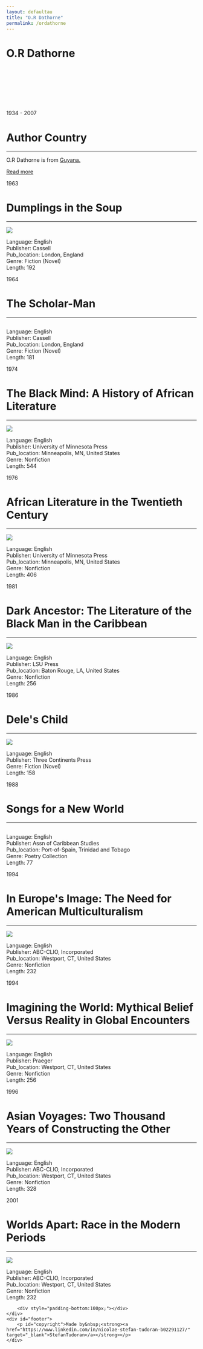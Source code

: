 ```yaml
---
layout: defaultau
title: "O.R Dathorne"
permalink: /ordathorne
---
```

<!-- partial:index.partial.html -->
<div class="content">
    <h1>O.R Dathorne</h1>
    <div class="quote">
        <div><img src="" class="logo"></div>
    </div>
    <div class="timeline">
        <div style="padding-bottom:100px;"></div>
        <div class="block">
            <div class="date right"><p class="right">1934 - 2007</p></div>
            <div class="dot"></div>
            <div class="left first">
            <div class="author_country">
                <h1>Author Country</h1><hr>
          <div class="aclocation">    <p>O.R Dathorne is from <a href="http://localhost:4000/62">Guyana.</a></p></div>
                <div class="acreadmore"><a href="https://en.wikipedia.org/wiki/Oscar_Dathorne" target="_blank">Read more</a></div>
            </div>
            </div>
        </div>
        <div class="block">
            <div class="date left"><p class="left">1963</p></div>
            <div class="dot"></div>
            <div class="right">
                <h1>Dumplings in the Soup</h1><hr>
                <p><img src="https://pictures.abebooks.com/inventory/md/md6876762202.jpg"></p>
                <p>
                Language: English<br/>
                Publisher: Cassell<br/>
                Pub_location: London, England<br/>
                Genre: Fiction (Novel)<br/>
                Length: 192</p>
            </div>
        </div>
        <div class="block">
            <div class="date right"><p class="right">1964</p></div>
            <div class="dot"></div>
            <div class="left hide">
                <h1>The Scholar-Man</h1><hr>
                <p><img src=""></p>
                <p>Language: English<br/>
                Publisher: Cassell<br/>
                Pub_location: London, England<br/>
                Genre: Fiction (Novel)<br/>
                Length: 181</p>
            </div>
        </div>
        <div class="block">
            <div class="date left"><p class="left">1974</p></div>
            <div class="dot"></div>
            <div class="right hide">
                <h1>The Black Mind: A History of African Literature</h1><hr>
                <p><img src="https://images-na.ssl-images-amazon.com/images/I/51LRgN742gL.jpg"></p>
                <p>Language: English<br/>
                Publisher: University of Minnesota Press<br/>
                Pub_location: Minneapolis, MN, United States<br/>
                Genre: Nonfiction<br/>
                Length: 544</p>
            </div>
        </div>
        <div class="block">
            <div class="date right"><p class="right">1976</p></div>
            <div class="dot"></div>
            <div class="left hide">
                <h1>African Literature in the Twentieth Century</h1><hr>
                <p><img src="https://i.gr-assets.com/images/S/compressed.photo.goodreads.com/books/1348725213i/1811980._UY630_SR1200,630_.jpg"></p>
                <p>Language: English<br/>
                Publisher: University of Minnesota Press<br/>
                Pub_location: Minneapolis, MN, United States<br/>
                Genre: Nonfiction<br/>
                Length: 406</p>
            </div>
        </div>
        <div class="block">
            <div class="date right"><p class="left">1981</p></div>
            <div class="dot"></div>
            <div class="right hide">
                <h1>Dark Ancestor: The Literature of the Black Man in the Caribbean</h1><hr>
                <p><img src="https://i.gr-assets.com/images/S/compressed.photo.goodreads.com/books/1348707618i/11109797._UY400_SS400_.jpg"></p>
                <p>Language: English<br/>
                Publisher: LSU Press<br/>
                Pub_location:  Baton Rouge, LA, United States<br/>
                Genre: Nonfiction<br/>
                Length: 256</p>
            </div>
        </div>
        <div class="block">
            <div class="date right"><p class="right">1986</p></div>
            <div class="dot"></div>
            <div class="left hide">
                <h1>Dele's Child</h1><hr>
                <p><img src="https://images-na.ssl-images-amazon.com/images/I/51IYVpFBMDL._SX338_BO1,204,203,200_.jpg"></p>
                <p>Language: English<br/>
                Publisher: Three Continents Press<br/>
                Genre: Fiction (Novel)<br/>
                Length: 158</p>
            </div>
        </div>
        <div class="block">
            <div class="date left"><p class="left">1988</p></div>
            <div class="dot"></div>
            <div class="right hide">
                <h1>Songs for a New World</h1><hr>
                <p><img src=""></p>
                <p>Language: English<br/>
                Publisher: Assn of Caribbean Studies<br/>
                Pub_location: Port-of-Spain, Trinidad and Tobago<br/>
                Genre: Poetry Collection<br/>
                Length: 77</p>
            </div>
        </div>
        <div class="block">
            <div class="date right"><p class="right">1994</p></div>
            <div class="dot"></div>
            <div class="left hide">
                <h1>In Europe's Image: The Need for American Multiculturalism</h1><hr>
                <p><img src="https://products.abc-clio.com/images/coverimages/9780897893978-TL.JPG"></p>
                <p>Language: English<br/>
                Publisher: ABC-CLIO, Incorporated<br/>
                Pub_location:  Westport, CT, United States<br/>
                Genre: Nonfiction<br/>
                Length: 232</p>
            </div>
        </div>
        <div class="block">
            <div class="date left"><p class="left">1994</p></div>
            <div class="dot"></div>
            <div class="right hide">
                <h1>Imagining the World: Mythical Belief Versus Reality in Global Encounters</h1><hr>
                <p><img src="https://images-na.ssl-images-amazon.com/images/I/51P57FzNqyL.jpg"></p>
                <p>Language: English<br/>
                Publisher: Praeger<br/>
                Pub_location:  Westport, CT, United States<br/>
                Genre: Nonfiction<br/>
                Length: 256</p>
            </div>
        </div>
        <div class="block">
            <div class="date right"><p class="right">1996</p></div>
            <div class="dot"></div>
            <div class="left hide">
                <h1>Asian Voyages: Two Thousand Years of Constructing the Other</h1><hr>
                <p><img src="https://images-na.ssl-images-amazon.com/images/I/31RZYn62HbL._SY291_BO1,204,203,200_QL40_ML2_.jpg"></p>
                <p>Language: English<br/>
                Publisher: ABC-CLIO, Incorporated<br/>
                Pub_location:  Westport, CT, United States<br/>
                Genre: Nonfiction<br/>
                Length: 328</p>
            </div>
        </div>
        <div class="block">
            <div class="date left"><p class="left">2001</p></div>
            <div class="dot"></div>
            <div class="right hide">
                <h1>Worlds Apart: Race in the Modern Periods</h1><hr>
                <p><img src="https://products.abc-clio.com/images/coverimages/9780897897228-TL.JPG"></p>
                <p>Language: English<br/>
                Publisher: ABC-CLIO, Incorporated<br/>
                Pub_location:  Westport, CT, United States<br/>
                Genre: Nonfiction<br/>
                Length: 232</p>
            </div>
        </div>

        <div style="padding-bottom:100px;"></div>
    </div>
    <div id="footer">
        <p id="copyright">Made by&nbsp;<strong><a href="https://www.linkedin.com/in/nicolae-stefan-tudoran-b02291127/" target="_blank">StefanTudoran</a></strong></p>
    </div>
</div>
<!-- partial -->
  <script src='https://cdnjs.cloudflare.com/ajax/libs/jquery/3.1.1/jquery.min.js'></script><script  src="assets/js/authorscript.js"></script>
